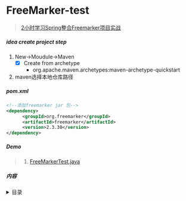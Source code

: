 # FreeMarker-test
>[2小时学习Spring整合Freemarker项目实战](http://e-learning.51cto.com/course/21934)
##### idea create project step
1. New->Moudule->Maven
    - [x] Create from archetype
        - org.apache.maven.archetypes:maven-archetype-quickstart
2. maven选择本地仓库路径

##### pom.xml
```xml
<!--添加freemarker jar 包-->
<dependency>
      <groupId>org.freemarker</groupId>
      <artifactId>freemarker</artifactId>
      <version>2.3.30</version>
</dependency>
```

##### Demo
>1. [FreeMarkerTest.java](./src/main/java/org/example/demo/FreeMarkerTest.java)

##### 内容
<details><summary>目录</summary>

- 1  今日课程目标01:34
- 2  Freemarker简介04:21
- 3  入门小demo12:08
- 4  Freemarker常用指令04:02
- 5  list指令使用06:19
- 6  常用指令-转换JSON对象03:54
- 7  常用指令-日期处理03:29
- 8  数字转换为字符串02:59
- 9  空字符串处理02:46
- 10  搭建生成静态页面工程-后台18:31
- 11  生成静态页面08:54
- 12  模板模块化引入02:37
- 13  生成商品基本信息05:44
- 14  图片列表展示06:13
- 15  展示扩展属性04:48
- 16  展示规格列表04:50
- 17  展示面包屑导航03:44
- 18  搜索页与静态页面对接08:54
- 19  修改购物车数量11:06
- 20  选择规格-bug调试方式19:27
- 21  读取SKU信息-后台07:28
- 22  展示默认SKU信息11:42
- 23  展示选中的规格信息10:13
- 24  展示选中的规格信息02:45
</details>
